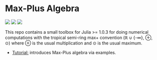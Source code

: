 # Max-Plus Algebra

[![](https://travis-ci.org/Lecrapouille/MaxPlus.jl.svg?branch=master)](https://travis-ci.org/Lecrapouille/MaxPlus.jl)
[![](https://coveralls.io/repos/github/Lecrapouille/MaxPlus.jl/badge.svg?branch=master)](https://coveralls.io/github/Lecrapouille/MaxPlus.jl?branch=master)
[![](https://codecov.io/gh/Lecrapouille/MaxPlus.jl/branch/master/graph/badge.svg)](https://codecov.io/gh/Lecrapouille/MaxPlus.jl)

This repo contains a small toolbox for Julia >= 1.0.3 for doing numerical computations with the tropical
semi-ring max+ convention (ℝ ∪ {-∞}, ⊕, ⊙) where ⊕ is the usual multiplication and ⊙ is the usual maximum.

* [Tutorial:](tutorial) 
  introduces Max-Plus algebra via examples.
